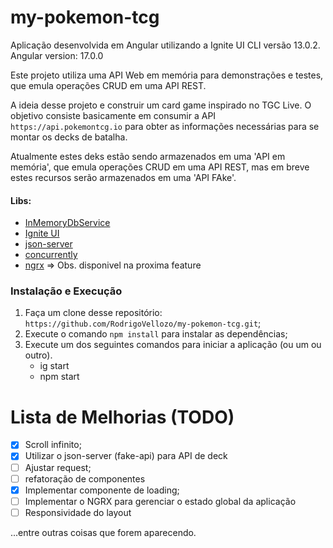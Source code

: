 # my-pokemon-tcg

Aplicação desenvolvida em Angular utilizando a Ignite UI CLI versão 13.0.2.
Angular version: 17.0.0

Este projeto utiliza uma API Web em memória para demonstrações e testes, que emula operações CRUD em uma API REST.

A ideia desse projeto e construir um card game inspirado no TGC Live.
O objetivo consiste basicamente em consumir a API `https://api.pokemontcg.io` para obter as informações necessárias para se montar os decks de batalha.

Atualmente estes deks estão sendo armazenados em uma 'API em memória', que emula operações CRUD em uma API REST, mas em breve estes recursos serão armazenados em uma 'API FAke'.

#### Libs:
- [InMemoryDbService](https://www.npmjs.com/package/angular-in-memory-web-api "npm")
- [Ignite UI](https://www.npmjs.com/package/igniteui-angular "npm")
- [json-server](https://www.npmjs.com/package/json-server "npm")
- [concurrently](https://www.npmjs.com/package/concurrently "npm")
- [ngrx](https://ngrx.io/ "ngrx")  => Obs. disponivel na proxima feature

### Instalação e Execução

1. Faça um clone desse repositório: `https://github.com/RodrigoVellozo/my-pokemon-tcg.git`;
2. Execute o comando `npm install` para instalar as dependências;
3. Execute um dos seguintes comandos para iniciar a aplicação (ou um ou outro).
    - ig start
    - npm start

# Lista de Melhorias (TODO)

- [x] Scroll infinito;
- [x] Utilizar o json-server (fake-api) para API de deck
- [ ] Ajustar request;
- [ ] refatoração de componentes
- [x] Implementar componente de loading;
- [ ] Implementar o NGRX para gerenciar o estado global da aplicação
- [ ] Responsividade do layout

...entre outras coisas que forem aparecendo. 
